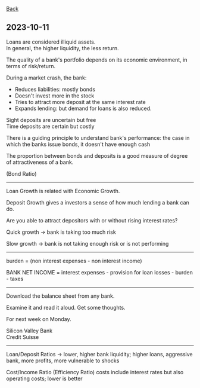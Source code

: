 
[Back](00.md)

## 2023-10-11

Loans are considered illiquid assets.  
In general, the higher liquidity, the less return.

The quality of a bank's portfolio depends on its economic environment, in terms of risk/return.

During a market crash, the bank:

- Reduces liabilities: mostly bonds
- Doesn't invest more in the stock
- Tries to attract more deposit at the same interest rate
- Expands lending: but demand for loans is also reduced.

Sight deposits are uncertain but free  
Time deposits are certain but costly

There is a guiding principle to understand bank's performance: the case in which the banks issue bonds, it doesn't have enough cash

The proportion between bonds and deposits is a good measure of degree of attractiveness of a bank.

(Bond Ratio)

---

Loan Growth is related with Economic Growth.

Deposit Growth gives a investors a sense of how much lending a bank can do.

Are you able to attract depositors with or without rising interest rates?

Quick growth $\rightarrow$ bank is taking too much risk

Slow growth $\rightarrow$ bank is not taking enough risk or is not performing

---

burden = (non interest expenses - non interest income) 

BANK NET INCOME = interest expenses - provision for loan losses - burden - taxes

---

Download the balance sheet from any bank.

Examine it and read it aloud.
Get some thoughts.

For next week on Monday.

Silicon Valley Bank  
Credit Suisse

---

Loan/Deposit Ratios $\rightarrow$ lower, higher bank liquidity; higher loans, aggressive bank, more profits, more vulnerable to shocks

Cost/Income Ratio (Efficiency Ratio)
costs include interest rates but also operating costs; lower is better






